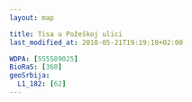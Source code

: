 ```yaml
---
layout: map

title: Tisa u Požeškoj ulici
last_modified_at: 2018-05-21T19:19:18+02:00

WDPA: [555589025]
BioRaS: [360]
geoSrbija:
  L1_182: [62]
---
```

